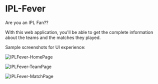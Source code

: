 # IPL-Fever
Are you an IPL Fan??

With this web application, you'll be able to get the complete information about the teams and the matches they played.

Sample screenshots for UI experience:

![IPLFever-HomePage](https://user-images.githubusercontent.com/65174148/140178195-7ebe0415-8503-4c56-b1d0-c30aba6220ee.JPG)

![IPLFever-TeamPage](https://user-images.githubusercontent.com/65174148/140178237-16740a26-c203-4c05-9192-34b6a2c9afb9.JPG)

![IPLFever-MatchPage](https://user-images.githubusercontent.com/65174148/140178323-7b56cece-0838-40ae-9db1-18b4c088b78d.JPG)
